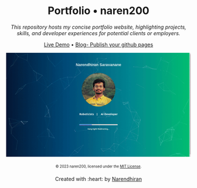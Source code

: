 

<div align="center">
  <h1>Portfolio • naren200</h1>
  <i>This repository hosts my concise portfolio website, highlighting projects, skills, and developer experiences for potential clients or employers.</i>

  <a href="https://naren200.github.io/">Live Demo</a>
  •
  <a href="https://naren200.github.io/blog/githubpagesportfolio">Blog- Publish your github pages</a>

<a href="https://naren200.github.io/about/"><img src="assets/demo_showcase.gif"></a>

<sub><sup>© 2023 naren200, licensed under the <a href="./LICENSE">MIT License</a>.</sup></sub>

<!-- Request before copying
Remove the Google Publication tag and world globe tag under  -->
</div>


<p align='center'>Created with :heart: by <a href="https://www.linkedin.com/in/narendhiran2000/">Narendhiran</a></p>